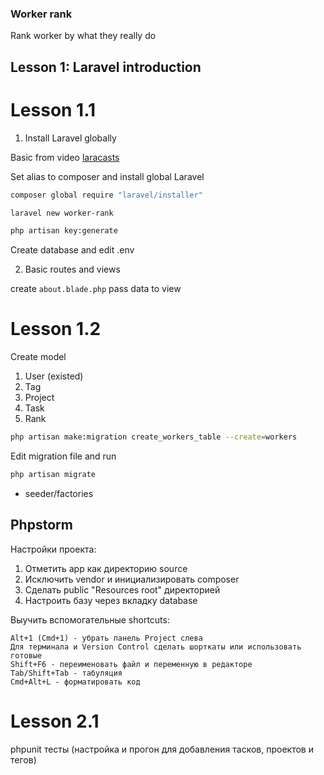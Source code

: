 ### Worker rank
Rank worker by what they really do

## Lesson 1: Laravel introduction
# Lesson 1.1
1. Install Laravel globally

Basic from video [laracasts](https://laracasts.com/series/laravel-from-scratch-2017)

Set alias to composer and install global Laravel
```bash
composer global require "laravel/installer"
```

```bash
laravel new worker-rank
```

```bash
php artisan key:generate
```

Create database and edit .env

2. Basic routes and views

create `about.blade.php`
pass data to view

# Lesson 1.2
Create model 
1. User (existed)
2. Tag
3. Project
4. Task
5. Rank

```bash
php artisan make:migration create_workers_table --create=workers
```
Edit migration file and run

```bash
php artisan migrate
```

+ seeder/factories

## Phpstorm
Настройки проекта:
1. Отметить app как директорию source
2. Исключить vendor и инициализировать composer
3. Сделать public "Resources root" директорией
4. Настроить базу через вкладку database

Выучить вспомогательные shortcuts:
```
Alt+1 (Cmd+1) - убрать панель Project слева
Для терминала и Version Control сделать шорткаты или использовать готовые
Shift+F6 - переименовать файл и переменную в редакторе
Tab/Shift+Tab - табуляция
Cmd+Alt+L - форматировать код
```

# Lesson 2.1

phpunit тесты (настройка и прогон для добавления тасков, проектов и тегов)
